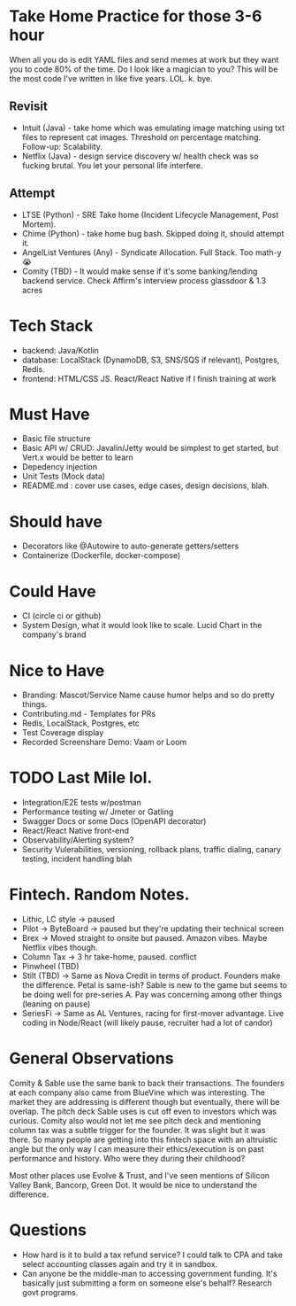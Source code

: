# Take Home Practice for those 3-6 hour 
When all you do is edit YAML files and send memes at work but they want you to code 80% of the time. Do I look like a magician to you? This will be the most code I've written in like five years. LOL. k. bye.

## Revisit
- Intuit (Java) - take home which was emulating image matching using txt files to represent cat images. Threshold on percentage matching. Follow-up: Scalability.
- Netflix (Java) - design service discovery w/ health check was so fucking brutal. You let your personal life interfere.

## Attempt
- LTSE (Python) - SRE Take home (Incident Lifecycle Management, Post Mortem). 
- Chime (Python) - take home bug bash. Skipped doing it, should attempt it. 
- AngelList Ventures (Any) - Syndicate Allocation. Full Stack. Too math-y 😭 
- Comity (TBD) - It would make sense if it's some banking/lending backend service. Check Affirm's interview process glassdoor & 1.3 acres 
 
# Tech Stack
- backend: Java/Kotlin 
- database: LocalStack (DynamoDB, S3, SNS/SQS if relevant), Postgres, Redis.
- frontend: HTML/CSS JS. React/React Native if I finish training at work

# Must Have
- Basic file structure 
- Basic API w/ CRUD: Javalin/Jetty would be simplest to get started, but Vert.x would be better to learn
- Depedency injection 
- Unit Tests (Mock data)
- README.md : cover use cases, edge cases, design decisions, blah.

# Should have
- Decorators like @Autowire to auto-generate getters/setters
- Containerize (Dockerfile, docker-compose)

# Could Have
- CI (circle ci or github)
- System Design, what it would look like to scale. Lucid Chart in the company's brand

# Nice to Have
- Branding: Mascot/Service Name cause humor helps and so do pretty things.
- Contributing.md - Templates for PRs 
- Redis, LocalStack, Postgres, etc
- Test Coverage display
- Recorded Screenshare Demo: Vaam or Loom

# TODO Last Mile lol.
- Integration/E2E tests w/postman
- Performance testing w/ Jmeter or Gatling
- Swagger Docs or some Docs (OpenAPI decorator)
- React/React Native front-end
- Observability/Alerting system?
- Security Vulerabilities, versioning, rollback plans, traffic dialing, canary testing, incident handling blah

# Fintech. Random Notes. 
- Lithic, LC style -> paused
- Pilot -> ByteBoard -> paused but they're updating their technical screen
- Brex -> Moved straight to onsite but paused. Amazon vibes. Maybe Netflix vibes though.
- Column Tax -> 3 hr take-home, paused. conflict
- Pinwheel (TBD)
- Stilt (TBD) -> Same as Nova Credit in terms of product. Founders make the difference. Petal is same-ish? Sable is new to the game but seems to be doing well for pre-series A. Pay was concerning among other things (leaning on pause)
- SeriesFi -> Same as AL Ventures, racing for first-mover advantage. Live coding in Node/React (will likely pause, recruiter had a lot of candor)

# General Observations
Comity & Sable use the same bank to back their transactions. The founders at each company also came from BlueVine which was interesting. The market they are addressing is different though but eventually, there will be overlap. The pitch deck Sable uses is cut off even to investors which was curious. Comity also would not let me see pitch deck and mentioning column tax was a subtle trigger for the founder. It was slight but it was there. So many people are getting into this fintech space with an altruistic angle but the only way I can measure their ethics/execution is on past performance and history. Who were they during their childhood?

Most other places use Evolve & Trust, and I've seen mentions of Silicon Valley Bank, Bancorp, Green Dot. It would be nice to understand the difference.

# Questions
- How hard is it to build a tax refund service? I could talk to CPA and take select accounting classes again and try it in sandbox. 
- Can anyone be the middle-man to accessing government funding. It's basically just submitting a form on someone else's behalf? Research govt programs. 
